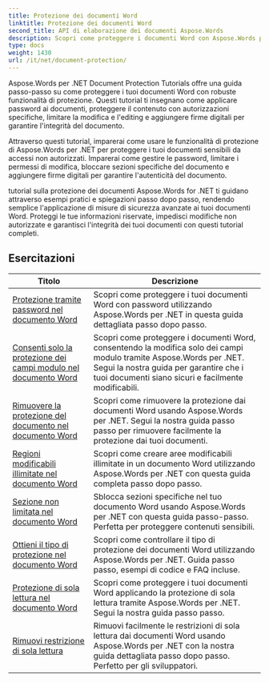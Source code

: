 ```yaml
---
title: Protezione dei documenti Word
linktitle: Protezione dei documenti Word
second_title: API di elaborazione dei documenti Aspose.Words
description: Scopri come proteggere i documenti Word con Aspose.Words per .NET. I tutorial ti guideranno attraverso i vari metodi di protezione, come il blocco delle modifiche, la protezione tramite password, la limitazione dell'accesso agli elementi del documento e molto altro.
type: docs
weight: 1430
url: /it/net/document-protection/
---
```

Aspose.Words per .NET Document Protection Tutorials offre una guida passo-passo su come proteggere i tuoi documenti Word con robuste funzionalità di protezione. Questi tutorial ti insegnano come applicare password ai documenti, proteggere il contenuto con autorizzazioni specifiche, limitare la modifica e l'editing e aggiungere firme digitali per garantire l'integrità del documento.

Attraverso questi tutorial, imparerai come usare le funzionalità di protezione di Aspose.Words per .NET per proteggere i tuoi documenti sensibili da accessi non autorizzati. Imparerai come gestire le password, limitare i permessi di modifica, bloccare sezioni specifiche del documento e aggiungere firme digitali per garantire l'autenticità del documento.

tutorial sulla protezione dei documenti Aspose.Words for .NET ti guidano attraverso esempi pratici e spiegazioni passo dopo passo, rendendo semplice l'applicazione di misure di sicurezza avanzate ai tuoi documenti Word. Proteggi le tue informazioni riservate, impedisci modifiche non autorizzate e garantisci l'integrità dei tuoi documenti con questi tutorial completi.

 ## Esercitazioni
| Titolo | Descrizione |
| --- | --- |
| [Protezione tramite password nel documento Word](./password-protection/) | Scopri come proteggere i tuoi documenti Word con password utilizzando Aspose.Words per .NET in questa guida dettagliata passo dopo passo. |
| [Consenti solo la protezione dei campi modulo nel documento Word](./allow-only-form-fields-protect/) | Scopri come proteggere i documenti Word, consentendo la modifica solo dei campi modulo tramite Aspose.Words per .NET. Segui la nostra guida per garantire che i tuoi documenti siano sicuri e facilmente modificabili. |
| [Rimuovere la protezione del documento nel documento Word](./remove-document-protection/) | Scopri come rimuovere la protezione dai documenti Word usando Aspose.Words per .NET. Segui la nostra guida passo passo per rimuovere facilmente la protezione dai tuoi documenti. |
| [Regioni modificabili illimitate nel documento Word](./unrestricted-editable-regions/) | Scopri come creare aree modificabili illimitate in un documento Word utilizzando Aspose.Words per .NET con questa guida completa passo dopo passo. |
| [Sezione non limitata nel documento Word](./unrestricted-section/) | Sblocca sezioni specifiche nel tuo documento Word usando Aspose.Words per .NET con questa guida passo-passo. Perfetta per proteggere contenuti sensibili. |
| [Ottieni il tipo di protezione nel documento Word](./get-protection-type/) | Scopri come controllare il tipo di protezione dei documenti Word utilizzando Aspose.Words per .NET. Guida passo passo, esempi di codice e FAQ incluse. |
| [Protezione di sola lettura nel documento Word](./read-only-protection/) | Scopri come proteggere i tuoi documenti Word applicando la protezione di sola lettura tramite Aspose.Words per .NET. Segui la nostra guida passo passo. |
| [Rimuovi restrizione di sola lettura](./remove-read-only-restriction/) | Rimuovi facilmente le restrizioni di sola lettura dai documenti Word usando Aspose.Words per .NET con la nostra guida dettagliata passo dopo passo. Perfetto per gli sviluppatori. |
